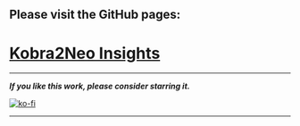 ## Please visit the GitHub pages:  
# [Kobra2Neo Insights](https://1coderookie.github.io/Kobra2NeoInsights/)

---

***If you like this work, please consider starring it.***  


[![ko-fi](https://ko-fi.com/img/githubbutton_sm.svg)](https://ko-fi.com/U6U5NPB51)  

---  


